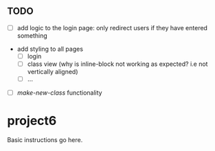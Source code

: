 ## TODO
- [ ] add logic to the login page: only redirect users if they have entered something
- add styling to all pages
  * [ ] login
  * [ ] class view (why is inline-block 
  not working as expected? i.e not vertically aligned)
  * [ ] ...
 - [ ] *make-new-class* functionality

# project6
Basic instructions go here.
